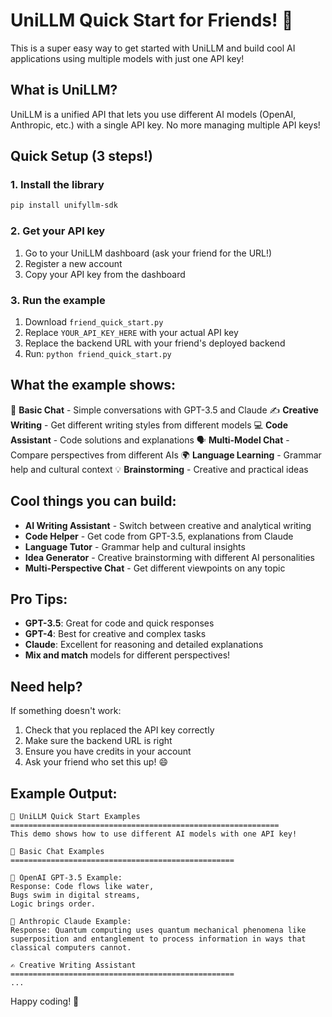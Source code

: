# UniLLM Quick Start for Friends! 🚀

This is a super easy way to get started with UniLLM and build cool AI applications using multiple models with just one API key!

## What is UniLLM?

UniLLM is a unified API that lets you use different AI models (OpenAI, Anthropic, etc.) with a single API key. No more managing multiple API keys!

## Quick Setup (3 steps!)

### 1. Install the library
```bash
pip install unifyllm-sdk
```

### 2. Get your API key
1. Go to your UniLLM dashboard (ask your friend for the URL!)
2. Register a new account
3. Copy your API key from the dashboard

### 3. Run the example
1. Download `friend_quick_start.py`
2. Replace `YOUR_API_KEY_HERE` with your actual API key
3. Replace the backend URL with your friend's deployed backend
4. Run: `python friend_quick_start.py`

## What the example shows:

🤖 **Basic Chat** - Simple conversations with GPT-3.5 and Claude
✍️ **Creative Writing** - Get different writing styles from different models
💻 **Code Assistant** - Code solutions and explanations
🗣️ **Multi-Model Chat** - Compare perspectives from different AIs
🌍 **Language Learning** - Grammar help and cultural context
💡 **Brainstorming** - Creative and practical ideas

## Cool things you can build:

- **AI Writing Assistant** - Switch between creative and analytical writing
- **Code Helper** - Get code from GPT-3.5, explanations from Claude
- **Language Tutor** - Grammar help and cultural insights
- **Idea Generator** - Creative brainstorming with different AI personalities
- **Multi-Perspective Chat** - Get different viewpoints on any topic

## Pro Tips:

- **GPT-3.5**: Great for code and quick responses
- **GPT-4**: Best for creative and complex tasks  
- **Claude**: Excellent for reasoning and detailed explanations
- **Mix and match** models for different perspectives!

## Need help?

If something doesn't work:
1. Check that you replaced the API key correctly
2. Make sure the backend URL is right
3. Ensure you have credits in your account
4. Ask your friend who set this up! 😄

## Example Output:

```
🚀 UniLLM Quick Start Examples
============================================================
This demo shows how to use different AI models with one API key!

🤖 Basic Chat Examples
==================================================

📝 OpenAI GPT-3.5 Example:
Response: Code flows like water,
Bugs swim in digital streams,
Logic brings order.

🧠 Anthropic Claude Example:
Response: Quantum computing uses quantum mechanical phenomena like superposition and entanglement to process information in ways that classical computers cannot.

✍️ Creative Writing Assistant
==================================================
...
```

Happy coding! 🎉 